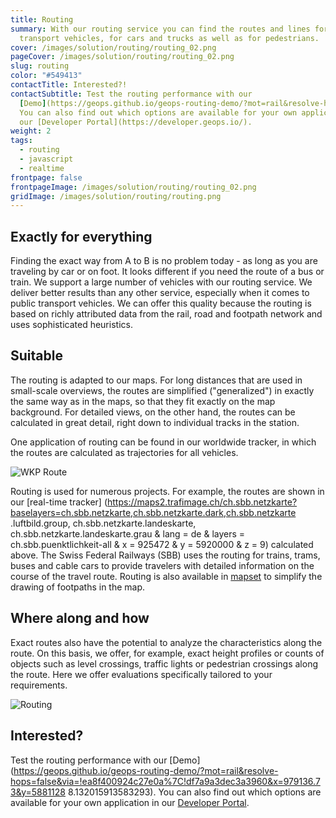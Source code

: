 ```yaml
---
title: Routing
summary: With our routing service you can find the routes and lines for public
  transport vehicles, for cars and trucks as well as for pedestrians.
cover: /images/solution/routing/routing_02.png
pageCover: /images/solution/routing/routing_02.png
slug: routing
color: "#549413"
contactTitle: Interested?!
contactSubtitle: Test the routing performance with our
  [Demo](https://geops.github.io/geops-routing-demo/?mot=rail&resolve-hops=false&via=!ea8f400924c27e0a%7C!df7a9a3dec3a3960&x=979136.73&y=5881128.6&z=8.132015913583293).
  You can also find out which options are available for your own application in
  our [Developer Portal](https://developer.geops.io/).
weight: 2
tags:
  - routing
  - javascript
  - realtime
frontpage: false
frontpageImage: /images/solution/routing/routing_02.png
gridImage: /images/solution/routing/routing.png
---
```

## Exactly for everything

Finding the exact way from A to B is no problem today - as long as you are traveling by car or on foot. It looks different if you need the route of a bus or train. We support a large number of vehicles with our routing service. We deliver better results than any other service, especially when it comes to public transport vehicles. We can offer this quality because the routing is based on richly attributed data from the rail, road and footpath network and uses sophisticated heuristics.

## Suitable

The routing is adapted to our maps. For long distances that are used in small-scale overviews, the routes are simplified ("generalized") in exactly the same way as in the maps, so that they fit exactly on the map background. For detailed views, on the other hand, the routes can be calculated in great detail, right down to individual tracks in the station.

One application of routing can be found in our worldwide tracker, in which the routes are calculated as trajectories for all vehicles.

![WKP Route](/images/solution/routing/wkp.jpg "WKP Route")

Routing is used for numerous projects. For example, the routes are shown in our \[real-time tracker] (https://maps2.trafimage.ch/ch.sbb.netzkarte?baselayers=ch.sbb.netzkarte,ch.sbb.netzkarte.dark,ch.sbb.netzkarte .luftbild.group, ch.sbb.netzkarte.landeskarte, ch.sbb.netzkarte.landeskarte.grau & lang = de & layers = ch.sbb.puenktlichkeit-all & x = 925472 & y = 5920000 & z = 9) calculated above. The Swiss Federal Railways (SBB) uses the routing for trains, trams, buses and cable cars to provide travelers with detailed information on the course of the travel route. Routing is also available in [mapset](https://mapset.io/) to simplify the drawing of footpaths in the map.

## Where along and how

Exact routes also have the potential to analyze the characteristics along the route. On this basis, we offer, for example, exact height profiles or counts of objects such as level crossings, traffic lights or pedestrian crossings along the route. Here we offer evaluations specifically tailored to your requirements.

![Routing](/images/solution/routing/Hoehenprofil.png "Routing")

## Interested?

Test the routing performance with our \[Demo] (https://geops.github.io/geops-routing-demo/?mot=rail&resolve-hops=false&via=!ea8f400924c27e0a%7C!df7a9a3dec3a3960&x=979136.73&y=5881128 8.132015913583293). You can also find out which options are available for your own application in our [Developer Portal](https://developer.geops.io/).